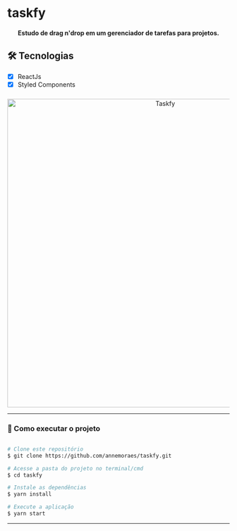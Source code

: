 

# taskfy

<h4 align="center">
Estudo de drag n'drop em um gerenciador de tarefas para projetos. 
</h4>

## 🛠 Tecnologias
  
 
- [x] ReactJs
- [x] Styled Components

### 

<p align="center">
  <img alt="Taskfy" title="#Taskfy" src="./.github/taskfy.gif" width="700px">
</p>

---

### 🚀 Como executar o projeto

```bash

# Clone este repositório
$ git clone https://github.com/annemoraes/taskfy.git

# Acesse a pasta do projeto no terminal/cmd
$ cd taskfy

# Instale as dependências
$ yarn install

# Execute a aplicação 
$ yarn start

```
---

